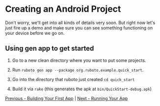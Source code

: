 # Creating an Android Project

Don't worry, we'll get into all kinds of details very soon. But right now
let's just fire up a demo and make sure you can see something functioning on your
device before we go on.

## Using gen app to get started

1. Go to a new clean directory where you want to put some projects.

2. Run `ruboto gen app --package org.ruboto.example.quick_start`.

3. Go into the directory that ruboto just created `cd quick_start`

4. Build it via `rake` (this generates the apk at `bin/QuickStart-debug.apk`)


[Previous - Building Your First App](https://github.com/KCErb/hello-ruboto/blob/master/training/basics/firstapp/index.md) | 
[Next - Running Your App](https://github.com/KCErb/hello-ruboto/blob/master/training/basics/firstapp/running-app.md)

